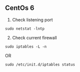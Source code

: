 ## CentOs 6

1. Check listening port

```shell
sudo netstat -lntp
```

2. Check current firewall

```
sudo iptables -L -n
```
OR
```
sudo /etc/init.d/iptables status
```
